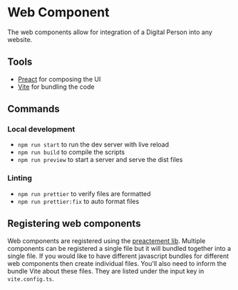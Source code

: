 # Web Component

The web components allow for integration of a Digital Person into any website.

## Tools

- [Preact](https://preactjs.com/) for composing the UI
- [Vite](https://vitejs.dev/) for bundling the code

## Commands

### Local development

- `npm run start` to run the dev server with live reload
- `npm run build` to compile the scripts
- `npm run preview` to start a server and serve the dist files

### Linting

- `npm run prettier` to verify files are formatted
- `npm run prettier:fix` to auto format files

## Registering web components

Web components are registered using the [preactement lib](https://github.com/jahilldev/component-elements). Multiple components can be registered a single file but it will bundled together into a single file. If you would like to have different javascript bundles for different web components then create individual files. You'll also need to inform the bundle Vite about these files. They are listed under the input key in `vite.config.ts`.
